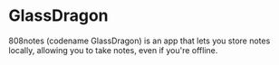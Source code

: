 # GlassDragon
808notes (codename GlassDragon) is an app that lets you store notes locally, allowing you to take notes, even if you're offline.